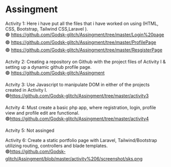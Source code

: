 # Assingment
Activity 1:
Here i have put all the files that i have worked on using (HTML, CSS, Bootstrap, Tailwind CSS,Laravel ).<br>
🟢 https://github.com/Godsk-glitch/Assingment/tree/master/Login%20page 
<br>
🟢 https://github.com/Godsk-glitch/Assingment/tree/master/ProfilePage
<br>
🟢 https://github.com/Godsk-glitch/Assingment/tree/master/ResgisterPage

Actvity 2:
Creating a repository on Github with the project files of Activity I & setting up a
dynamic github profile page.<br>
🟢 https://github.com/Godsk-glitch/Assingment

Actvity 3:
Use Javascript to manipulate DOM in either of the projects created in Activity I.<br>
🟢https://github.com/Godsk-glitch/Assingment/tree/master/activity3

Actvity 4:
Must create a basic php app, where registration, login, profile view and profile
edit are functional.<br>
🟢https://github.com/Godsk-glitch/Assingment/tree/master/activity4

Actvity 5:
Not assinged 

Activity 6:
Create a static portfolio page with Laravel, Tailwind/Bootstrap utilizing routing,
controllers and blade templates.<br>
🟢https://github.com/Godsk-glitch/Assingment/blob/master/activity%206/screenshot/sks.png

